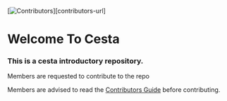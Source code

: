 [![Contributors][contributors-shield]][contributors-url]
# Welcome To Cesta

### This is a cesta introductory repository.

Members are requested to contribute to the repo 

Members are advised to read the [Contributors Guide](CONTRIBUTING.md) before contributing.

[contributors-shield]: https://img.shields.io/github/contributors/Cesta-society/Cesta?style=flat-square
